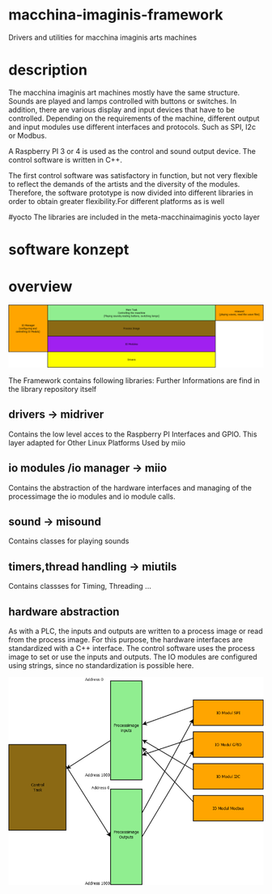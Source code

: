 # macchina-imaginis-framework
Drivers and utilities for macchina imaginis arts machines

# description
The macchina imaginis art machines mostly have the same structure.
Sounds are played and lamps controlled with buttons or switches.
In addition, there are various display and input devices that have to be controlled.
Depending on the requirements of the machine, different
output and input modules use different interfaces and protocols.
Such as SPI, I2c or Modbus.

A Raspberry PI 3 or 4 is used as the control and sound output device.
The control software is written in C++.

The first control software was satisfactory in function, but not very flexible to reflect the demands of the artists and the diversity of the modules.
Therefore, the software prototype is now divided into different libraries in order to obtain greater flexibility.For different platforms as is well

#yocto 
The libraries are included in the meta-macchinaimaginis yocto layer

# software konzept
# overview

![alt text](https://github.com/SigiMcArcel/macchina-imaginis-framework/blob/main/blob/Overview.png)

The Framework contains following libraries:
Further Informations are find in the library repository itself

## drivers -> midriver
Contains the low level acces to the Raspberry PI Interfaces and GPIO.
This layer adapted for Other Linux Platforms
Used by miio
## io modules /io manager -> miio
Contains the abstraction of the hardware interfaces and managing of the processimage the io modules and io module calls. 
## sound -> misound
Contains classes for playing sounds
## timers,thread handling -> miutils
Contains classses for Timing, Threading ...

## hardware abstraction
As with a PLC, the inputs and outputs are written to a process image or read from the process image.
For this purpose, the hardware interfaces are standardized with a C++ interface.
The control software uses the process image to set or use the inputs and outputs.
The IO modules are configured using strings, since no standardization is possible here.


![alt text](https://github.com/SigiMcArcel/macchina-imaginis-framework/blob/main/blob/IOModulConcept.png)
